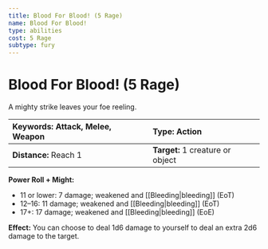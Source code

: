 ```yaml
---
title: Blood For Blood! (5 Rage)
name: Blood For Blood!
type: abilities
cost: 5 Rage
subtype: fury
---
```


# Blood For Blood! (5 Rage)

A mighty strike leaves your foe reeling.

| **Keywords:** Attack, Melee, Weapon | **Type:** Action                 |
| :---------------------------------- | :------------------------------- |
| **Distance:** Reach 1               | **Target:** 1 creature or object |

**Power Roll + Might:**

- 11 or lower: 7 damage; weakened and [[Bleeding|bleeding]] (EoT)
- 12–16: 11 damage; weakened and [[Bleeding|bleeding]] (EoT)
- 17+: 17 damage; weakened and [[Bleeding|bleeding]] (EoE)

**Effect:** You can choose to deal 1d6 damage to yourself to deal an extra 2d6 damage to the target.

